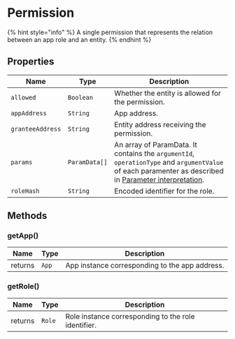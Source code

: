 # Permission

{% hint style="info" %}
A single permission that represents the relation between an app role and an entity.
{% endhint %}

## Properties

| Name             | Type          | Description                                                                                                                                                                                                                 |
| ---------------- | ------------- | --------------------------------------------------------------------------------------------------------------------------------------------------------------------------------------------------------------------------- |
| `allowed`        | `Boolean`     | Whether the entity is allowed for the permission.                                                                                                                                                                           |
| `appAddress`     | `String`      | App address.                                                                                                                                                                                                                |
| `granteeAddress` | `String`      | Entity address receiving the permission.                                                                                                                                                                                    |
| `params`         | `ParamData[]` | An array of ParamData. It contains the `argumentId`, `operationType` and `argumentValue` of each paramenter as described in [Parameter interpretation](../../aragonos/reference-documentation.md#parameter-interpretation). |
| `roleHash`       | `String`      | Encoded identifier for the role.                                                                                                                                                                                            |

## Methods

### getApp()

| Name    | Type  | Description                                    |
| ------- | ----- | ---------------------------------------------- |
| returns | `App` | App instance corresponding to the app address. |

### getRole()

| Name    | Type   | Description                                         |
| ------- | ------ | --------------------------------------------------- |
| returns | `Role` | Role instance corresponding to the role identifier. |
